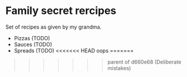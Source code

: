 # Family secret rercipes
Set of recipes as given by my grandma.
 * Pizzas (TODO)
 * Sauces (TODO)
 * Spreads (TODO)
<<<<<<< HEAD
 oops
=======
>>>>>>> parent of d660e68 (Deliberate mistakes)
